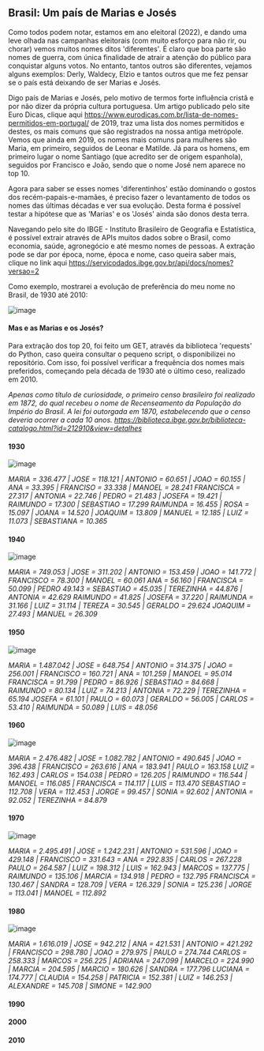 ## Brasil: Um país de Marias e Josés

Como todos podem notar, estamos em ano eleitoral (2022), e dando uma leve olhada nas campanhas eleitorais
(com muito esforço para não rir, ou chorar) vemos muitos nomes ditos 'diferentes'. É claro que boa parte
são nomes de guerra, com única finalidade de atrair a atenção do público para conquistar alguns votos. No
entanto, tantos outros são diferentes, vejamos alguns exemplos: Derly, Waldecy, Elzio e tantos outros que
me fez pensar se o país está deixando de ser Marias e Josés.

Digo país de Marias e Josés, pelo motivo de termos forte influência cristã e por não dizer da própria cultura
portuguesa. Um artigo publicado pelo site Euro Dicas, clique aqui <https://www.eurodicas.com.br/lista-de-nomes-permitidos-em-portugal/>
de 2019, traz uma lista dos nomes permitidos e destes, os mais comuns que são registrados na nossa antiga metrópole.
Vemos que ainda em 2019, os nomes mais comuns para mulheres são Maria, em primeiro, seguidos de Leonar e Matilde.
Já para os homens, em primeiro lugar o nome Santiago (que acredito ser de origem espanhola), seguidos por
Francisco e João, sendo que o nome José nem aparece no top 10.

Agora para saber se esses nomes 'diferentinhos' estão dominando o gostos dos recém-papais-e-mamães, é preciso
fazer o levantamento de todos os nomes das últimas décadas e ver sua evolução. Desta forma é possível testar
a hipótese que as 'Marias' e os 'Josés' ainda são donos desta terra.

Navegando pelo site do IBGE - Instituto Brasileiro de Geografia e Estatística, é possível extrair através
de APIs muitos dados sobre o Brasil, como economia, saúde, agronegócio e até mesmo nomes de pessoas. A extração
pode se dar por época, nome, época e nome, caso queira saber mais, clique no link aqui <https://servicodados.ibge.gov.br/api/docs/nomes?versao=2>


Como exemplo, mostrarei a evolução de preferência do meu nome no Brasil, de 1930 até 2010:

![image](https://user-images.githubusercontent.com/89140035/192169229-653e84e7-6aad-405f-af7e-baa3f797ca89.png)

#### Mas e as Marias e os Josés?

Para extração dos top 20, foi feito um GET, através da biblioteca 'requests' do Python, caso queira consultar o
pequeno script, o disponibilizei no repositório. Com isso, foi possível verificar a frequência dos nomes mais preferidos,
começando pela década de 1930 até o último ceso, realizado em 2010.

*Apenas como título de curiosidade, o primeiro censo brasileiro foi realizado em 1872, do qual recebeu o nome
de Recenseamento da População do Império do Brasil. A lei foi outorgada em 1870, estabelecendo que o censo
deveria ocorrer a cada 10 anos. <https://biblioteca.ibge.gov.br/biblioteca-catalogo.html?id=212910&view=detalhes>*

#### 1930

![image](https://user-images.githubusercontent.com/89140035/192269719-0cce3573-f72a-40b1-9070-ceef3d36e229.png)

*MARIA = 336.477 | JOSE = 118.121 | ANTONIO = 60.651 | JOAO = 60.155 | ANA = 33.395 | FRANCISO = 33.338 | MANOEL = 28.241
FRANCISCA = 27.317 | ANTONIA = 22.746 | PEDRO = 21.483 | JOSEFA = 19.421 | RAIMUNDO = 17.300 | SEBASTIAO = 17.299
RAIMUNDA = 16.455 | ROSA = 15.097 | JOANA = 14.520 | JOAQUIM = 13.809 | MANUEL = 12.185 | LUIZ = 11.073 | SEBASTIANA = 10.365*   	      
   	      
#### 1940   	      
  
![image](https://user-images.githubusercontent.com/89140035/192274860-380bbb11-6c9a-4b7f-aef4-56ee577557bc.png)

*MARIA = 749.053 | JOSE = 311.202 | ANTONIO = 153.459 | JOAO = 141.772 | FRANCISCO = 78.300 | MANOEL = 60.061 
ANA = 56.160 | FRANCISCA = 50.099 | PEDRO	49.143 = SEBASTIAO = 45.035 | TEREZINHA = 44.876 | ANTONIA = 42.629 
RAIMUNDO = 41.825 | JOSEFA = 37.220 | RAIMUNDA = 31.166 | LUIZ = 31.114 | TEREZA = 30.545 | GERALDO = 29.624 
JOAQUIM = 27.493 | MANUEL = 26.309*

#### 1950

![image](https://user-images.githubusercontent.com/89140035/192276813-38c0f4af-fa8a-4e6f-8fdb-f0e9a0e04e18.png)

*MARIA = 1.487.042 | JOSE = 648.754 | ANTONIO = 314.375 | JOAO = 256.001 | FRANCISCO = 160.721 | ANA = 101.259 | MANOEL = 95.014 
FRANCISCA = 91.799 | PEDRO = 86.926 | SEBASTIAO = 84.668 | RAIMUNDO = 80.134 | LUIZ = 74.213 | ANTONIA = 72.229 | TEREZINHA = 65.194 
JOSEFA = 61.101 | PAULO = 60.073 | GERALDO = 56.005 | CARLOS = 53.410 | RAIMUNDA = 50.089 | LUIS =	48.056*

#### 1960

![image](https://user-images.githubusercontent.com/89140035/192278016-5e3dbee4-ea4b-4c45-902d-5be503e93ef0.png)

*MARIA = 2.476.482 | JOSE = 1.082.782 | ANTONIO = 490.645 | JOAO = 396.438 | FRANCISCO = 263.616 | ANA = 183.941 | PAULO = 163.158 
LUIZ = 162.493 | CARLOS = 154.038 | PEDRO = 126.205 | RAIMUNDO = 116.544 | MANOEL = 116.085 | FRANCISCA = 114.117 | LUIS = 113.470 
SEBASTIAO = 112.708 | VERA = 112.453 | JORGE = 99.457 | SONIA = 92.602 | ANTONIA = 92.052 | TEREZINHA = 84.879*

#### 1970

![image](https://user-images.githubusercontent.com/89140035/192279962-77b5451c-d602-4a76-9216-e0aeff49f3f3.png)

*MARIA = 2.495.491 | JOSE = 1.242.231 | ANTONIO = 531.596 | JOAO = 429.148 | FRANCISCO = 331.643 = ANA = 292.835 | CARLOS = 267.228 
PAULO = 264.587 | LUIZ = 198.312 | LUIS = 162.943 | MARCOS = 137.775 | RAIMUNDO = 135.106 | MARCIA = 134.918 | PEDRO = 132.795 
FRANCISCA = 130.467 | SANDRA = 128.709 | VERA = 126.329 | SONIA = 125.236 | JORGE = 113.041 | MANOEL = 112.892*

#### 1980

![image](https://user-images.githubusercontent.com/89140035/192281256-fc672647-cee9-4eea-a532-cd5bcab84800.png)

*MARIA = 1.616.019 | JOSE = 942.212 | ANA = 421.531 | ANTONIO = 421.292 | FRANCISCO = 298.780 | JOAO = 279.975 | PAULO = 274.744 
CARLOS = 258.333 | MARCOS = 256.225 | ADRIANA = 247.099 | MARCELO = 224.990 | MARCIA = 204.595 | MARCIO = 180.626 | SANDRA = 177.796 
LUCIANA = 174.777 | CLAUDIA = 154.258 | PATRICIA = 152.381 | LUIZ = 146.253 | ALEXANDRE = 145.708 | SIMONE = 142.900*

#### 1990




#### 2000





#### 2010









